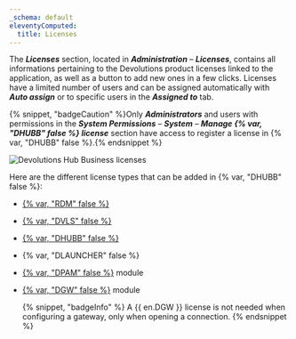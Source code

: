 ```yaml
---
_schema: default
eleventyComputed:
  title: Licenses
---
```

The ***Licenses*** section, located in ***Administration*** – ***Licenses***, contains all informations pertaining to the Devolutions product licenses linked to the application, as well as a button to add new ones in a few clicks. Licenses have a limited number of users and can be assigned automatically with ***Auto assign*** or to specific users in the ***Assigned to*** tab.

{% snippet, "badgeCaution" %}Only ***Administrators*** and users with permissions in the ***System Permissions*** – ***System*** – ***Manage {% var, "DHUBB" false %} license*** section have access to register a license in {% var, "DHUBB" false %}.{% endsnippet %}

![Devolutions Hub Business licenses](https://cdnweb.devolutions.net/docs/HUBB4011_2024_2.png "Devolutions Hub Business licenses")

Here are the different license types that can be added in {% var, "DHUBB" false %}:

* [{% var, "RDM" false %}](https://docs.devolutions.net/rdm/overview/what-is-rdm/)
* [{% var, "DVLS" false %}](https://docs.devolutions.net/server/overview/what-is-server/)
* [{% var, "DHUBB" false %}](https://docs.devolutions.net/hub/overview/what-is-hub/)
* {% var, "DLAUNCHER" false %}
* [{% var, "DPAM" false %}](https://docs.devolutions.net/pam/overview/what-is-pam/) module
* [{% var, "DGW" false %}](https://docs.devolutions.net/dgw/overview/what-is-dgw/) module

  {% snippet, "badgeInfo" %}
  A {{ en.DGW }} license is not needed when configuring a gateway, only when opening a connection.
  {% endsnippet %}
